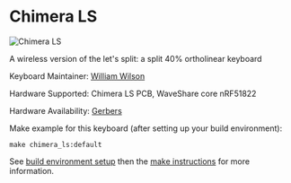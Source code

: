 # Chimera LS

![Chimera LS](https://imgur.com/FOGlO4M)

A wireless version of the let's split: a split 40% ortholinear keyboard 

Keyboard Maintainer: [William Wilson](https://github.com/GlenPickle)  


Hardware Supported: Chimera LS PCB, WaveShare core nRF51822

Hardware Availability: [Gerbers](https://github.com/GlenPickle/Chimera/tree/master/ls/gerbers)

Make example for this keyboard (after setting up your build environment):

    make chimera_ls:default

See [build environment setup](https://docs.qmk.fm/build_environment_setup.html) then the [make instructions](https://docs.qmk.fm/make_instructions.html) for more information.

